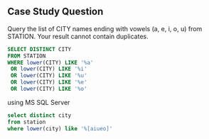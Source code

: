 ## Case Study Question

Query the list of CITY names ending with vowels (a, e, i, o, u) from STATION. Your result cannot contain duplicates.

```sql
SELECT DISTINCT CITY
FROM STATION
WHERE lower(CITY) LIKE '%a'
 OR lower(CITY) LIKE '%i'
 OR lower(CITY) LIKE '%u'
 OR lower(CITY) LIKE '%e'
 OR lower(CITY) LIKE '%o'
```

using MS SQL Server
```sql
select distinct city
from station
where lower(city) like '%[aiueo]'
```
